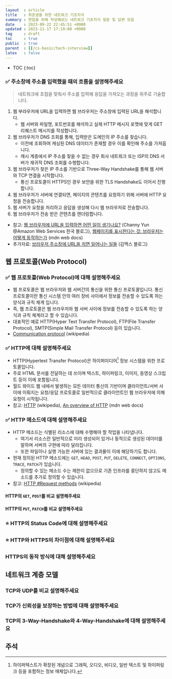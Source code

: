 ```yaml
---
layout  : article
title   : 취준생을 위한 네트워크 기초지식
summary : 면접을 위해 작성해보는 네트워크 기초지식 질문 및 답변 모음
date    : 2023-09-22 22:45:51 +0900
updated : 2023-11-17 17:19:00 +0900
tag     : draft
toc     : true
public  : true
parent  : [[/cs-basic/tech-interview]]
latex   : false
---
```

* TOC
{:toc}

### ✅ 주소창에 주소를 입력했을 때의 흐름을 설명해주세요

> 네트워크에 초점을 맞춰서 주소를 입력해 응답을 가져오는 과정을 위주로 기술합니다.

1. 웹 부라우저에 URL을 입력하면 웹 브라우저는 주소창에 입력된 URL을 해석합니다.
    * 웹 서버와 파일명, 포트번호를 해석하고 실제 HTTP 메시지 포맷에 맞게 GET 리퀘스트 메시지를 작성합니다.
1. 웹 브라우저가 DNS 조회를 통해, 입력받은 도메인의 IP 주소를 찾습니다.
    * 이전에 조회하여 캐싱된 DNS 데이터가 존재할 경우 이를 확인해 주소를 가져옵니다.
    * 캐시 계층에서 IP 주소를 찾을 수 없는 경우 회사 네트워크 또는 ISP의 DNS 서버가 재귀적 DNS 조회를 수행합니다.
1. 웹 브라우저가 찾은 IP 주소를 기반으로 Three-Way Handshake를 통해 웹 서버와 TCP 연결을 시작합니다.
    * 통신 프로토콜이 HTTPS인 경우 보안을 위한 TLS Handshake도 이어서 진행합니다.
1. 웹 브라우저가 서버에 연결되면, 페이지의 콘텐츠를 요청하기 위해 서버에 HTTP 요청을 전송합니다.
1. 웹 서버가 요청을 처리하고 응답을 생성해 다시 웹 브라우저로 전송합니다.
1. 웹 브라우저가 전송 받은 콘텐츠를 렌더링합니다.

* 참고: [웹 브라우저에 URL을 입력하면 어떤 일이 생기나요?](https://aws.amazon.com/ko/blogs/korea/what-happens-when-you-type-a-url-into-your-browser/) (Channy Yun @Amazon Web Services 한국 블로그), [웹페이지를 표시한다는 것: 브라우저는 어떻게 동작하는가](https://developer.mozilla.org/ko/docs/Web/Performance/How_browsers_work) (mdn web docs)
* 추가자료: [브라우저 주소창에 URL을 치면 일어나는 일들](https://maxkim-j.github.io/posts/packet-travel/) (김맥스 블로그)

## 웹 프로토콜(Web Protocol)

### ✅ 웹 프로토콜(Web Protocol)에 대해 설명해주세요

* 웹 프로토콜은 웹 브라우저와 웹 서버간의 통신을 위한 통신 프로토콜입니다. 통신 프로토콜이란 통신 시스템 안의 여러 장비 사이에서 정보를 전송할 수 있도록 하는 양식과 규칙 체계 입니다.
* 즉, 웹 프로토콜은 웹 브라우저와 웹 서버 사이에 정보를 전송할 수 있도록 하는 양식과 규칙 체계라고 할 수 있습니다.
* 대표적인 예로 HTTP(Hyper Text Transfer Protocol), FTP(File Transfer Protocol), SMTP(Simple Mail Transfer Protocol) 등이 있습니다.
* [Communication protocol](https://en.wikipedia.org/wiki/Communication_protocol) (wikipedia)

### ✅ HTTP에 대해 설명해주세요

* HTTP(Hypertext Transfer Protocol)은 하이퍼미디어[^hypermedia] 정보 시스템을 위한 프로토콜입니다.
* 주로 HTML 문서를 전달하는 데 쓰이며 텍스트, 하이퍼링크, 이미지, 동영상 스크립트 등이 이에 포함됩니다.
* 월드 와이드 웹 내에서 발생하는 모든 데이터 통신의 기반이며 클라이언트/서버 사이에 이뤄지는 요청/응답 프로토콜로 일반적으로 클라이언트인 웹 브라우저에 의해 요청이 시작됩니다.
* 참고: [HTTP](https://en.wikipedia.org/wiki/HTTP) (wikipedia), [An overview of HTTP](https://developer.mozilla.org/en-US/docs/Web/HTTP/Overview) (mdn web docs)

### ✅ HTTP 메소드에 대해 설명해주세요

* HTTP 메소드는 식별된 리소스에 대해 수행해야 할 작업을 나타냅니다.
    * 여기서 리소스란 일반적으로 미리 생성되어 있거나 동적으로 생성된 데이터를 말하며 서버의 구현에 따라 달라집니다.
    * 또한 파일이나 실행 가능한 서버에 있는 결과물이 이에 해당하기도 합니다.
* 현재 정의된 HTTP 메소드에는 `GET`, `HEAD`, `POST`, `PUT`, `DELETE`, `CONNECT`, `OPTIONS`, `TRACE`, `PATCH`가 있습니다.
    * 정의할 수 있는 메소드 수는 제한이 없으므로 기존 인프라를 중단하지 않고도 메소드를 추가로 정의할 수 있습니다.
* 참고: [HTTP #Request methods](https://en.wikipedia.org/wiki/HTTP#HTTP/1.1_request_messages) (wikipedia)

#### HTTP의 `GET`, `POST`를 비교 설명해주세요

#### HTTP의 `PUT`, `PATCH`를 비교 설명해주세요

### ⭐ HTTP의 Status Code에 대해 설명해주세요

### ⭐ HTTP와 HTTPS의 차이점에 대해 설명해주세요

### HTTPS의 동작 방식에 대해 설명해주세요

## 네트워크 계층 모델

### TCP와 UDP를 비교 설명해주세요

### TCP가 신뢰성을 보장하는 방법에 대해 설명해주세요

### TCP의 3-Way-Handshake와 4-Way-Handshake에 대해 설명해주세요

## 주석

[^hypermedia]: 하이퍼텍스트가 확장된 개념으로 그래픽, 오디오, 비디오, 일반 텍스트 및 하이퍼링크 등을 포함하는 정보 매체입니다.
